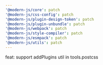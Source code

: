 ```yaml
---
'@modern-js/core': patch
'@modern-js/css-config': patch
'@modern-js/plugin-design-token': patch
'@modern-js/plugin-unbundle': patch
'@modern-js/webpack': patch
'@modern-js/style-compiler': patch
'@modern-js/esmpack': patch
'@modern-js/utils': patch
---
```


feat: support addPlugins util in tools.postcss
